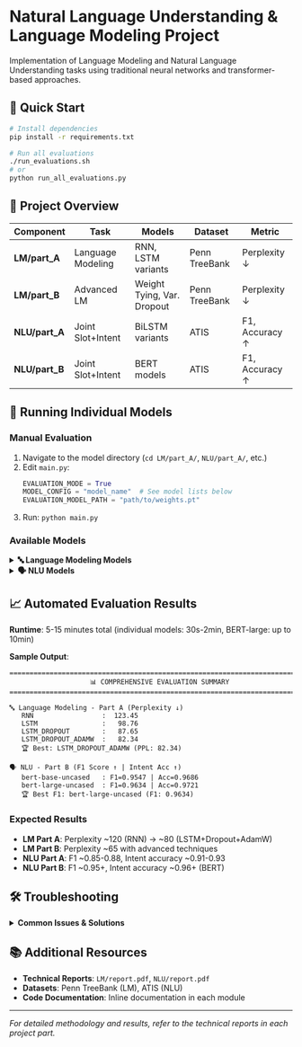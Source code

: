# Natural Language Understanding & Language Modeling Project

Implementation of Language Modeling and Natural Language Understanding tasks using traditional neural networks and transformer-based approaches.

## 🚀 Quick Start

```bash
# Install dependencies
pip install -r requirements.txt

# Run all evaluations
./run_evaluations.sh
# or
python run_all_evaluations.py
```

## 📁 Project Overview

| Component | Task | Models | Dataset | Metric |
|-----------|------|--------|---------|--------|
| **LM/part_A** | Language Modeling | RNN, LSTM variants | Penn TreeBank | Perplexity ↓ |
| **LM/part_B** | Advanced LM | Weight Tying, Var. Dropout | Penn TreeBank | Perplexity ↓ |
| **NLU/part_A** | Joint Slot+Intent | BiLSTM variants | ATIS | F1, Accuracy ↑ |
| **NLU/part_B** | Joint Slot+Intent | BERT models | ATIS | F1, Accuracy ↑ |

## 🔧 Running Individual Models

### Manual Evaluation
1. Navigate to the model directory (`cd LM/part_A/`, `NLU/part_A/`, etc.)
2. Edit `main.py`:
   ```python
   EVALUATION_MODE = True
   MODEL_CONFIG = "model_name"  # See model lists below
   EVALUATION_MODEL_PATH = "path/to/weights.pt"
   ```
3. Run: `python main.py`

### Available Models

<details>
<summary><b>🔤 Language Modeling Models</b></summary>

**LM Part A** (`cd LM/part_A/`):
- `RNN` → `bin/RNN_baseline/weights.pt`
- `LSTM` → `bin/LSTM/weights.pt`
- `LSTM_DROPOUT` → `bin/LSTM_Drop/weights.pt`
- `LSTM_DROPOUT_ADAMW` → `bin/LSTM_Drop_AdamW/weights.pt`

**LM Part B** (`cd LM/part_B/`):
- `BASE` → `bin/LSTM_WT/weights.pt`
- `VARDROP` → `bin/LSTM_WT_VD/weights.pt`
- `FULL` → `bin/LSTM_WT_VD_avSGD/weights.pt`

</details>

<details>
<summary><b>🗣️ NLU Models</b></summary>

**NLU Part A** (`cd NLU/part_A/`):
- `IAS_BASELINE` → `bin/IAS_BASELINE/weights_1.pt`
- `IAS_BIDIR` → `bin/IAS_BIDIR/weights_1.pt`
- `IAS_BIDIR_DROPOUT` → `bin/IAS_BIDIR_DROPOUT/weights_1.pt`

**NLU Part B** (`cd NLU/part_B/`):
- BERT-base → `bin/bert-base/weights.pt`
- BERT-large → `bin/bert-large/weights.pt`

</details>

## 📈 Automated Evaluation Results

**Runtime**: 5-15 minutes total (individual models: 30s-2min, BERT-large: up to 10min)

**Sample Output**:
```
================================================================================
                    📊 COMPREHENSIVE EVALUATION SUMMARY                    
================================================================================

🔤 Language Modeling - Part A (Perplexity ↓)
   RNN                 :  123.45
   LSTM                :   98.76
   LSTM_DROPOUT        :   87.65
   LSTM_DROPOUT_ADAMW  :   82.34
   🏆 Best: LSTM_DROPOUT_ADAMW (PPL: 82.34)

🗣️ NLU - Part B (F1 Score ↑ | Intent Acc ↑)
   bert-base-uncased   : F1=0.9547 | Acc=0.9686
   bert-large-uncased  : F1=0.9634 | Acc=0.9721
   🏆 Best F1: bert-large-uncased (F1: 0.9634)
```

### Expected Results
- **LM Part A**: Perplexity ~120 (RNN) → ~80 (LSTM+Dropout+AdamW)
- **LM Part B**: Perplexity ~65 with advanced techniques
- **NLU Part A**: F1 ~0.85-0.88, Intent accuracy ~0.91-0.93
- **NLU Part B**: F1 ~0.95+, Intent accuracy ~0.96+ (BERT)

## 🛠️ Troubleshooting

<details>
<summary><b>Common Issues & Solutions</b></summary>

**Missing Model Files**:
```
⚠️ Model file not found: LM/part_A/bin/RNN_baseline/weights.pt
```
→ Ensure all models have been trained and saved

**Import/CUDA Errors**:
→ Run scripts from correct directories; models auto-fallback to CPU

**Version Compatibility**:
→ BERT models handle missing keys automatically with `strict=False`

**Debugging**:
```bash
python run_all_evaluations.py 2>&1 | tee evaluation_log.txt
```

</details>

## 📚 Additional Resources

- **Technical Reports**: `LM/report.pdf`, `NLU/report.pdf`
- **Datasets**: Penn TreeBank (LM), ATIS (NLU)
- **Code Documentation**: Inline documentation in each module

---

*For detailed methodology and results, refer to the technical reports in each project part.*
